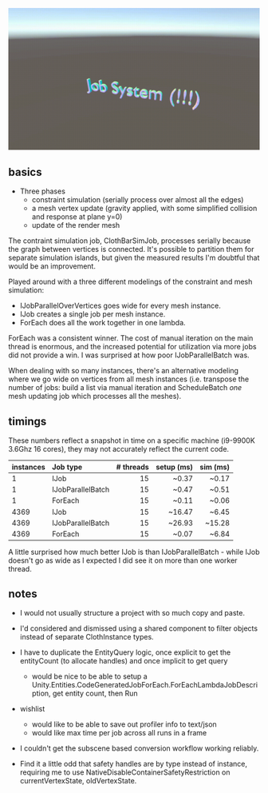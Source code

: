 ![JobClothSimEcs in action](JobClothSimEcs.gif)


## basics

* Three phases
  * constraint simulation (serially process over almost all the edges)
  * a mesh vertex update (gravity applied, with some simplified collision and response at plane y=0)
  * update of the render mesh
  
The contraint simulation job, ClothBarSimJob, processes serially because the graph between vertices is connected.  It's possible to partition them for separate simulation islands, but given the measured results I'm doubtful that would be an improvement.

Played around with a three different modelings of the constraint and mesh simulation:

* IJobParallelOverVertices goes wide for every mesh instance.
* IJob creates a single job per mesh instance.
* ForEach does all the work together in one lambda.

ForEach was a consistent winner.  The cost of manual iteration on the main thread is enormous, and the increased potential for utilization via more jobs did not provide a win.  I was surprised at how poor IJobParallelBatch was.

When dealing with so many instances, there's an alternative modeling where we go wide on vertices from all mesh instances (i.e. transpose the number of jobs: build a list via manual iteration and ScheduleBatch *one* mesh updating job which processes all the meshes).

## timings

These numbers reflect a snapshot in time on a specific machine (i9-9900K 3.6Ghz 16 cores), they may not accurately reflect the current code.

|instances | Job type          | # threads | setup (ms) | sim (ms) |
| :------- | :---------------- | --------: | ---------: | -------: |
|        1 | IJob              |        15 |      ~0.37 |    ~0.17 |
|        1 | IJobParallelBatch |        15 |      ~0.47 |    ~0.51 |
|        1 | ForEach           |        15 |      ~0.11 |    ~0.06 |
|     4369 | IJob              |        15 |     ~16.47 |    ~6.45 |
|     4369 | IJobParallelBatch |        15 |     ~26.93 |   ~15.28 |
|     4369 | ForEach           |        15 |      ~0.07 |    ~6.84 |

A little surprised how much better IJob is than IJobParallelBatch - while IJob doesn't go as wide as I expected I did see it on more than one worker thread.

## notes

* I would not usually structure a project with so much copy and paste.
* I'd considered and dismissed using a shared component to filter objects instead of separate ClothInstance types.
* I have to duplicate the EntityQuery logic, once explicit to get the entityCount (to allocate handles) and once implicit to get query
  * would be nice to be able to setup a Unity.Entities.CodeGeneratedJobForEach.ForEachLambdaJobDescription, get entity count, then Run

* wishlist
  + would like to be able to save out profiler info to text/json
  + would like max time per job across all runs in a frame
* I couldn't get the subscene based conversion workflow working reliably.
* Find it a little odd that safety handles are by type instead of instance, requiring me to use NativeDisableContainerSafetyRestriction on currentVertexState, oldVertexState.

